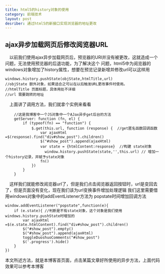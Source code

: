 ```yaml
---
title: html5的history对象的使用
category: 前端技术
layout: post
desriber: 通过html5的新接口实现浏览器的地址更改
---
```


## ajax异步加载网页后修改阅览器URL

&emsp;以前我们使用ajax异步加载网页后，预览器的URl并没有被更改，这就造成一个问题，无法使用预览器的后退功能，为了解决这个
问题，html5中为阅览器的windows对象增加了history属性，想要在预览记录新增并修改url可以这样用

    windows.history.pushState(objState,htmlTitle,url)
    //objState 额外对象，如果适合之可以在以后触发URL更改事件时使用。
    //htmlTitle 页面标题，具体用处不详细
    //url 需要跳转的地址

&emsp;上面讲了调用方法，我们就拿个实例来看看

        //这是我博客中一个JS对象中一个AJax异步get后台的方法
        getServer: function (fn, el) {
            if (typeof(fn) == "function") {
                $.get(this.url, function (response) {  //get匿名函数回调函数
                    var ajaxHtml =$(response).find("div#show_post").children()
                    $("#show_post").append(ajaxHtml)
                    var state = {htmlContent:response}  //构建 state对象
                      window.history.pushState(state,'',this.url) // 增加一个history记录，并赋予state对象
                    fn()
                })
            }
        }
&emsp;这样我们就能修改阅览器url了，但是我们点击阅览器返回按钮时，url是变回去了，但是页面没有变化，现在我们该为url变换事件增加处理逻辑
我们这里需要借用windows对象中的addEventListener方法为 popstate时间增加回调方法

    window.addEventListener("popstate",function(e){
        if (e.state){ //判断是不有state对象，这个对象是我们使用windows.history.pushState时增加的
            var ajaxHtml =$(e.state.htmlContent).find("div#show_post").children()
            $("#show_post").empty()
            $("#show_post").append(ajaxHtml)
            toggleDuoshuoComments("#show_post")
            $('.progress').hide()
        }
    })

本文所述方法，就是本博客首页面，点击某篇文章好所使用的异步方法，上面代码效果可以参考本博客